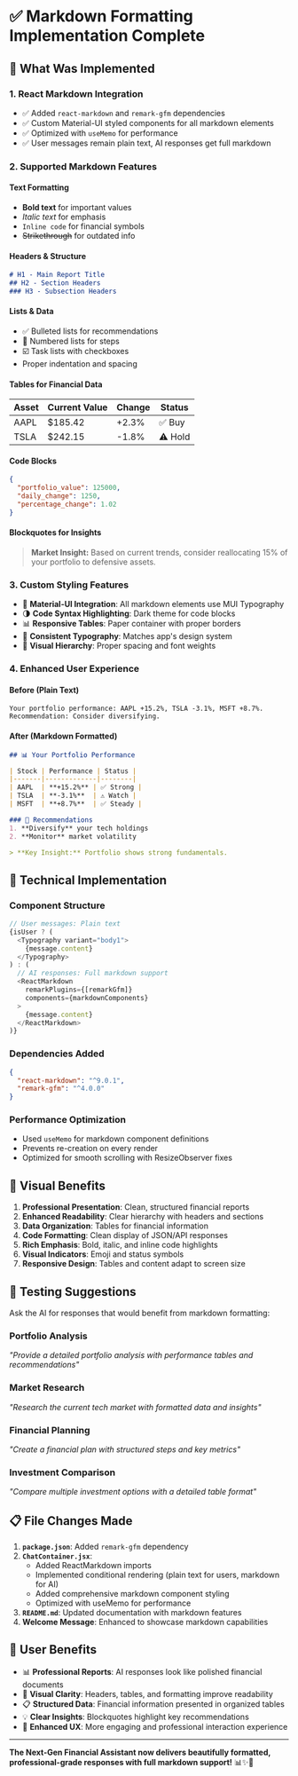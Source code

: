 # ✅ Markdown Formatting Implementation Complete

## 🎯 **What Was Implemented**

### **1. React Markdown Integration**
- ✅ Added `react-markdown` and `remark-gfm` dependencies
- ✅ Custom Material-UI styled components for all markdown elements
- ✅ Optimized with `useMemo` for performance
- ✅ User messages remain plain text, AI responses get full markdown

### **2. Supported Markdown Features**

#### **Text Formatting**
- **Bold text** for important values
- *Italic text* for emphasis  
- `Inline code` for financial symbols
- ~~Strikethrough~~ for outdated info

#### **Headers & Structure**
```markdown
# H1 - Main Report Title
## H2 - Section Headers  
### H3 - Subsection Headers
```

#### **Lists & Data**
- ✅ Bulleted lists for recommendations
- 🔢 Numbered lists for steps
- ☑️ Task lists with checkboxes
- Proper indentation and spacing

#### **Tables for Financial Data**
| Asset | Current Value | Change | Status |
|-------|---------------|--------|--------|
| AAPL  | $185.42      | +2.3%  | ✅ Buy |
| TSLA  | $242.15      | -1.8%  | ⚠️ Hold |

#### **Code Blocks**
```json
{
  "portfolio_value": 125000,
  "daily_change": 1250,
  "percentage_change": 1.02
}
```

#### **Blockquotes for Insights**
> **Market Insight:** Based on current trends, consider reallocating 15% of your portfolio to defensive assets.

### **3. Custom Styling Features**
- 🎨 **Material-UI Integration**: All markdown elements use MUI Typography
- 🌗 **Code Syntax Highlighting**: Dark theme for code blocks
- 📊 **Responsive Tables**: Paper container with proper borders
- 📝 **Consistent Typography**: Matches app's design system
- 🎯 **Visual Hierarchy**: Proper spacing and font weights

### **4. Enhanced User Experience**

#### **Before (Plain Text)**
```
Your portfolio performance: AAPL +15.2%, TSLA -3.1%, MSFT +8.7%. Recommendation: Consider diversifying.
```

#### **After (Markdown Formatted)**
```markdown
## 📊 Your Portfolio Performance

| Stock | Performance | Status |
|-------|-------------|--------|
| AAPL  | **+15.2%** | ✅ Strong |
| TSLA  | **-3.1%**  | ⚠️ Watch |
| MSFT  | **+8.7%**  | ✅ Steady |

### 🎯 Recommendations
1. **Diversify** your tech holdings
2. **Monitor** market volatility

> **Key Insight:** Portfolio shows strong fundamentals.
```

## 🚀 **Technical Implementation**

### **Component Structure**
```javascript
// User messages: Plain text
{isUser ? (
  <Typography variant="body1">
    {message.content}
  </Typography>
) : (
  // AI responses: Full markdown support
  <ReactMarkdown
    remarkPlugins={[remarkGfm]}
    components={markdownComponents}
  >
    {message.content}
  </ReactMarkdown>
)}
```

### **Dependencies Added**
```json
{
  "react-markdown": "^9.0.1",
  "remark-gfm": "^4.0.0"
}
```

### **Performance Optimization**
- Used `useMemo` for markdown component definitions
- Prevents re-creation on every render
- Optimized for smooth scrolling with ResizeObserver fixes

## 🎨 **Visual Benefits**

1. **Professional Presentation**: Clean, structured financial reports
2. **Enhanced Readability**: Clear hierarchy with headers and sections  
3. **Data Organization**: Tables for financial information
4. **Code Formatting**: Clean display of JSON/API responses
5. **Rich Emphasis**: Bold, italic, and inline code highlights
6. **Visual Indicators**: Emoji and status symbols
7. **Responsive Design**: Tables and content adapt to screen size

## 🧪 **Testing Suggestions**

Ask the AI for responses that would benefit from markdown formatting:

### **Portfolio Analysis**
*"Provide a detailed portfolio analysis with performance tables and recommendations"*

### **Market Research** 
*"Research the current tech market with formatted data and insights"*

### **Financial Planning**
*"Create a financial plan with structured steps and key metrics"*

### **Investment Comparison**
*"Compare multiple investment options with a detailed table format"*

## 📋 **File Changes Made**

1. **`package.json`**: Added `remark-gfm` dependency
2. **`ChatContainer.jsx`**: 
   - Added ReactMarkdown imports
   - Implemented conditional rendering (plain text for users, markdown for AI)
   - Added comprehensive markdown component styling
   - Optimized with useMemo for performance
3. **`README.md`**: Updated documentation with markdown features
4. **Welcome Message**: Enhanced to showcase markdown capabilities

## 🎯 **User Benefits**

- 📊 **Professional Reports**: AI responses look like polished financial documents
- 🎨 **Visual Clarity**: Headers, tables, and formatting improve readability  
- 📋 **Structured Data**: Financial information presented in organized tables
- 💡 **Clear Insights**: Blockquotes highlight key recommendations
- 🚀 **Enhanced UX**: More engaging and professional interaction experience

---

**The Next-Gen Financial Assistant now delivers beautifully formatted, professional-grade responses with full markdown support!** 📊✨🚀
